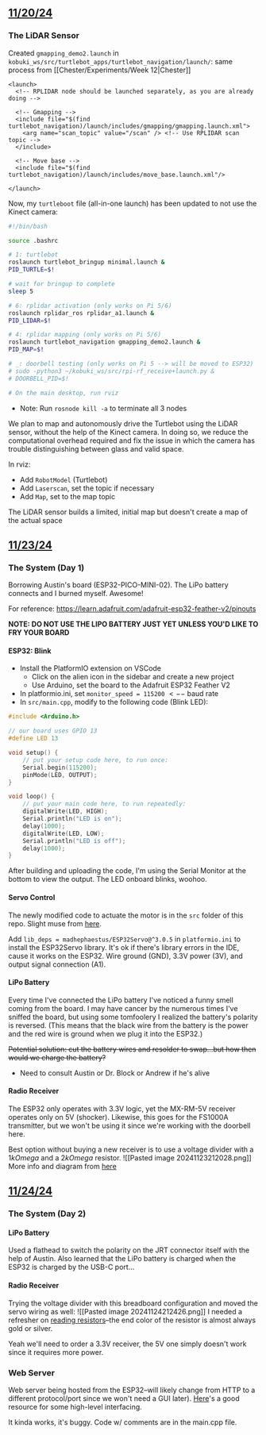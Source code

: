 ## <u>11/20/24</u>

### The LiDAR Sensor
Created `gmapping_demo2.launch` in `kobuki_ws/src/turtlebot_apps/turtlebot_navigation/launch/`: same process from [[Chester/Experiments/Week 12|Chester]]
```roslaunch
<launch>
  <!-- RPLIDAR node should be launched separately, as you are already doing -->

  <!-- Gmapping -->
  <include file="$(find turtlebot_navigation)/launch/includes/gmapping/gmapping.launch.xml">
    <arg name="scan_topic" value="/scan" /> <!-- Use RPLIDAR scan topic -->
  </include>

  <!-- Move base -->
  <include file="$(find turtlebot_navigation)/launch/includes/move_base.launch.xml"/>

</launch>
```

Now, my `turtleboot` file (all-in-one launch) has been updated to not use the Kinect camera:
```bash
#!/bin/bash

source .bashrc

# 1: turtlebot
roslaunch turtlebot_bringup minimal.launch &
PID_TURTLE=$!

# wait for bringup to complete
sleep 5

# 6: rplidar activation (only works on Pi 5/6)
roslaunch rplidar_ros rplidar_a1.launch &
PID_LIDAR=$!

# 4: rplidar mapping (only works on Pi 5/6)
roslaunch turtlebot_navigation gmapping_demo2.launch &
PID_MAP=$!

# _: doorbell testing (only works on Pi 5 --> will be moved to ESP32)
# sudo -python3 ~/kobuki_ws/src/rpi-rf_receive+launch.py &
# DOORBELL_PID=$!

# On the main desktop, run rviz
```
- Note: Run `rosnode kill -a` to terminate all 3 nodes

We plan to map and autonomously drive the Turtlebot using the LiDAR sensor, without the help of the Kinect camera. In doing so, we reduce the computational overhead required and fix the issue in which the camera has trouble distinguishing between glass and valid space.

In rviz:
- Add `RobotModel` (Turtlebot)
- Add `Laserscan`, set the topic if necessary
- Add `Map`, set to the map topic

The LiDAR sensor builds a limited, initial map but doesn't create a map of the actual space

## <u>11/23/24</u>
### The System (Day 1)
Borrowing Austin's board (ESP32-PICO-MINI-02). The LiPo battery connects and I burned myself. Awesome!

For reference: https://learn.adafruit.com/adafruit-esp32-feather-v2/pinouts

**NOTE: DO NOT USE THE LIPO BATTERY JUST YET UNLESS YOU'D LIKE TO FRY YOUR BOARD**

#### ESP32: Blink
- Install the PlatformIO extension on VSCode
	- Click on the alien icon in the sidebar and create a new project
	- Use Arduino, set the board to the Adafruit ESP32 Feather V2
- In platformio.ini, set `monitor_speed = 115200` $<--$ baud rate
- In `src/main.cpp`, modify to the following code (Blink LED):
```cpp
#include <Arduino.h>

// our board uses GPIO 13
#define LED 13

void setup() {
	// put your setup code here, to run once:
	Serial.begin(115200);
	pinMode(LED, OUTPUT);
}

void loop() {
	// put your main code here, to run repeatedly:
	digitalWrite(LED, HIGH);
	Serial.println("LED is on");
	delay(1000);
	digitalWrite(LED, LOW);
	Serial.println("LED is off");
	delay(1000);
}
```
After building and uploading the code, I'm using the Serial Monitor at the bottom to view the output. The LED onboard blinks, woohoo.

#### Servo Control
The newly modified code to actuate the motor is in the `src` folder of this repo. Slight muse from [here](https://dronebotworkshop.com/esp32-servo/#Servo_Motors).

Add `lib_deps = madhephaestus/ESP32Servo@^3.0.5` in `platformio.ini` to install the ESP32Servo library. It's ok if there's library errors in the IDE, cause it works on the ESP32. Wire ground (GND), 3.3V power (3V), and output signal connection (A1).

#### LiPo Battery
Every time I've connected the LiPo battery I've noticed a funny smell coming from the board. I may have cancer by the numerous times I've sniffed the board, but using some tomfoolery I realized the battery's polarity is reversed. (This means that the black wire from the battery is the power and the red wire is ground when we plug it into the ESP32.)

~~Potential solution: cut the battery wires and resolder to swap...but how then would we charge the battery?~~
- Need to consult Austin or Dr. Block or Andrew if he's alive

#### Radio Receiver
The ESP32 only operates with 3.3V logic, yet the MX-RM-5V receiver operates only on 5V (shocker). Likewise, this goes for the FS1000A transmitter, but we won't be using it since we're working with the doorbell here.

Best option without buying a new receiver is to use a voltage divider with a $1k Omega$ and a $2k Omega$ resistor.
![[Pasted image 20241123212028.png]]
More info and diagram from [here](https://randomnerdtutorials.com/how-to-level-shift-5v-to-3-3v/)

## <u>11/24/24</u>

### The System (Day 2)
#### LiPo Battery
Used a flathead to switch the polarity on the JRT connector itself with the help of Austin. Also learned that the LiPo battery is charged when the ESP32 is charged by the USB-C port...
#### Radio Receiver
Trying the voltage divider with this breadboard configuration and moved the servo wiring as well:
![[Pasted image 20241124212426.png]]
I needed a refresher on [reading resistors](https://developer.wildernesslabs.co/Hardware/Tutorials/Electronics/Part4/Reading_Resistors/)–the end color of the resistor is almost always gold or silver.

Yeah we'll need to order a 3.3V receiver, the 5V one simply doesn't work since it requires more power.
### Web Server
Web server being hosted from the ESP32–will likely change from HTTP to a different protocol/port since we won't need a GUI later). [Here](https://randomnerdtutorials.com/esp32-web-server-arduino-ide/)'s a good resource for some high-level interfacing.

It kinda works, it's buggy. Code w/ comments are in the main.cpp file.